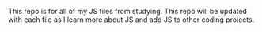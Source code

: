 This repo is for all of my JS files from studying. This repo will be updated with each file as I learn more about JS and add JS to other coding projects.
